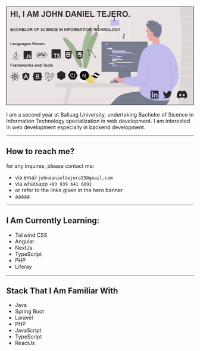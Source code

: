 ![hero banner](/hero%20altermate.PNG)

I am a second year at Baliuag University, undertaking Bachelor of Sicence in Information Technology specialization in web development. I am interested in web development especially in backend development.

<hr>

## How to reach me?
for any inquires, please contact me: 
- via email `johndanieltejero23@gmail.com`
- via whatsapp `+63 939 641 6091`
- or refer to the links given in the hero banner
- aaaaa
<hr>

## I Am Currently Learning:
- Tailwind CSS
- Angular 
- NextJs
- TypeScript
- PHP
- Liferay
<hr>

## Stack That I Am Familiar With
- Java
- Spring Boot
- Laravel
- PHP
- JavaScript
- TypeScript
- ReactJs



<!---
JohnDanielTejero/JohnDanielTejero is a ✨ special ✨ repository because its `README.md` (this file) appears on your GitHub profile.
You can click the Preview link to take a look at your changes.
--->

